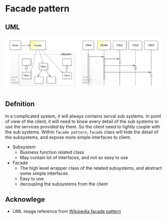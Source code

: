 # Facade pattern

## UML

![facade](../media/facade.jpg)

## Defnition

In a complicated system, it will always contains serval sub systems. In point of view of the client, it will need to know every detail of the sub systems to use the services provided by them. So the client need to tightly couple with the sub systems. Within `facade pattern`, `facade` class will hide the detail of the subsystems, and expose more simple interfaces to client.

* Subsystem
  * Business function related class
  * May contain lot of interfaces, and not so easy to use
* Facade
  * The high level wrapper class of the related subsystems, and abstract some simple interfaces
  * Easy to use
  * decoupling the subsystems from the client

## Acknowlege

* UML image reference from [Wikipedia facade pattern](https://en.wikipedia.org/wiki/Facade_pattern)
